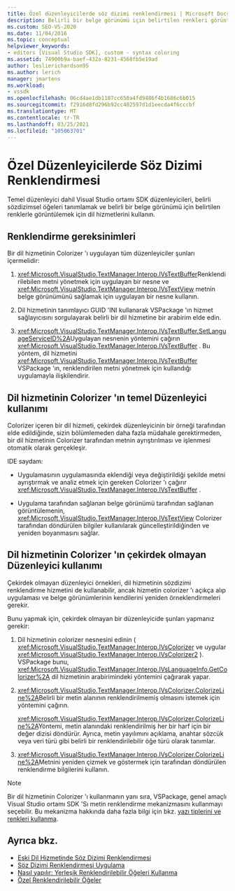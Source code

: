 ```yaml
---
title: Özel düzenleyicilerde söz dizimi renklendirmesi | Microsoft Docs
description: Belirli bir belge görünümü için belirtilen renkleri görüntüleyen Visual Studio Environment SDK özel düzenleyicilerinde sözdizimi renklendirme hakkında bilgi edinin.
ms.custom: SEO-VS-2020
ms.date: 11/04/2016
ms.topic: conceptual
helpviewer_keywords:
- editors [Visual Studio SDK], custom - syntax coloring
ms.assetid: 74900b9a-baef-432a-8231-4568fb5e19ad
author: leslierichardson95
ms.author: lerich
manager: jmartens
ms.workload:
- vssdk
ms.openlocfilehash: 06cd4ae1db1187cc650a4fd9486f4b1686c6b015
ms.sourcegitcommit: f2916d8fd296b92cc402597d1d1eecda4f6cccbf
ms.translationtype: MT
ms.contentlocale: tr-TR
ms.lasthandoff: 03/25/2021
ms.locfileid: "105063701"
---
```

# <a name="syntax-coloring-in-custom-editors"></a>Özel Düzenleyicilerde Söz Dizimi Renklendirmesi
Temel düzenleyici dahil Visual Studio ortamı SDK düzenleyicileri, belirli sözdizimsel öğeleri tanımlamak ve belirli bir belge görünümü için belirtilen renklerle görüntülemek için dil hizmetlerini kullanın.

## <a name="colorization-requirements"></a>Renklendirme gereksinimleri
 Bir dil hizmetinin Colorizer 'ı uygulayan tüm düzenleyiciler şunları içermelidir:

1. <xref:Microsoft.VisualStudio.TextManager.Interop.IVsTextBuffer>Renklendirilebilen metni yönetmek için uygulayan bir nesne ve <xref:Microsoft.VisualStudio.TextManager.Interop.IVsTextView> metnin belge görünümünü sağlamak için uygulayan bir nesne kullanın.

2. Dil hizmetinin tanımlayıcı GUID 'INI kullanarak VSPackage 'ın hizmet sağlayıcısını sorgulayarak belirli bir dil hizmetine bir arabirim elde edin.

3. <xref:Microsoft.VisualStudio.TextManager.Interop.IVsTextBuffer.SetLanguageServiceID%2A>Uygulayan nesnenin yöntemini çağırın <xref:Microsoft.VisualStudio.TextManager.Interop.IVsTextBuffer> . Bu yöntem, dil hizmetini <xref:Microsoft.VisualStudio.TextManager.Interop.IVsTextBuffer> VSPackage 'ın, renklendirilen metni yönetmek için kullandığı uygulamayla ilişkilendirir.

## <a name="core-editor-usage-of-a-language-services-colorizer"></a>Dil hizmetinin Colorizer 'ın temel Düzenleyici kullanımı
 Colorizer içeren bir dil hizmeti, çekirdek düzenleyicinin bir örneği tarafından elde edildiğinde, sizin bölümlemeden daha fazla müdahale gerektirmeden, bir dil hizmetinin Colorizer tarafından metnin ayrıştırılması ve işlenmesi otomatik olarak gerçekleşir.

 IDE saydam:

- Uygulamasının uygulamasında eklendiği veya değiştirildiği şekilde metni ayrıştırmak ve analiz etmek için gereken Colorizer 'ı çağırır <xref:Microsoft.VisualStudio.TextManager.Interop.IVsTextBuffer> .

- Uygulama tarafından sağlanan belge görünümü tarafından sağlanan görüntülemenin, <xref:Microsoft.VisualStudio.TextManager.Interop.IVsTextView> Colorizer tarafından döndürülen bilgiler kullanılarak güncelleştirildiğinden ve yeniden boyanmasını sağlar.

## <a name="non-core-editor-usage-of-a-language-services-colorizer"></a>Dil hizmetinin Colorizer 'ın çekirdek olmayan Düzenleyici kullanımı
 Çekirdek olmayan düzenleyici örnekleri, dil hizmetinin sözdizimi renklendirme hizmetini de kullanabilir, ancak hizmetin colorizer 'ı açıkça alıp uygulaması ve belge görünümlerinin kendilerini yeniden örneklendirmeleri gerekir.

 Bunu yapmak için, çekirdek olmayan bir düzenleyicide şunları yapmanız gerekir:

1. Dil hizmetinin colorizer nesnesini edinin ( <xref:Microsoft.VisualStudio.TextManager.Interop.IVsColorizer> ve uygular <xref:Microsoft.VisualStudio.TextManager.Interop.IVsColorizer2> ). VSPackage bunu, <xref:Microsoft.VisualStudio.TextManager.Interop.IVsLanguageInfo.GetColorizer%2A> dil hizmetinin arabirimindeki yöntemini çağırarak yapar.

2. <xref:Microsoft.VisualStudio.TextManager.Interop.IVsColorizer.ColorizeLine%2A>Belirli bir metin alanının renklendirilmemiş olmasını istemek için yöntemini çağırın.

     <xref:Microsoft.VisualStudio.TextManager.Interop.IVsColorizer.ColorizeLine%2A>Yöntemi, metin alanındaki renklendirilmiş her bir harf için bir değer dizisi döndürür. Ayrıca, metin yayılımını açıklama, anahtar sözcük veya veri türü gibi belirli bir renklendirilebilir öğe türü olarak tanımlar.

3. <xref:Microsoft.VisualStudio.TextManager.Interop.IVsColorizer.ColorizeLine%2A>Metnini yeniden çizmek ve göstermek için tarafından döndürülen renklendirme bilgilerini kullanın.

> [!NOTE]
> Bir dil hizmetinin Colorizer 'ı kullanmanın yanı sıra, VSPackage, genel amaçlı Visual Studio ortamı SDK 'Sı metin renklendirme mekanizmasını kullanmayı seçebilir. Bu mekanizma hakkında daha fazla bilgi için bkz. [yazı tiplerini ve renkleri kullanma](/previous-versions/visualstudio/visual-studio-2015/extensibility/using-fonts-and-colors?preserve-view=true&view=vs-2015).

## <a name="see-also"></a>Ayrıca bkz.

- [Eski Dil Hizmetinde Söz Dizimi Renklendirmesi](../extensibility/internals/syntax-coloring-in-a-legacy-language-service.md)
- [Söz Dizimi Renklendirmesi Uygulama](../extensibility/internals/implementing-syntax-coloring.md)
- [Nasıl yapılır: Yerleşik Renklendirilebilir Öğeleri Kullanma](../extensibility/internals/how-to-use-built-in-colorable-items.md)
- [Özel Renklendirilebilir Öğeler](../extensibility/internals/custom-colorable-items.md)